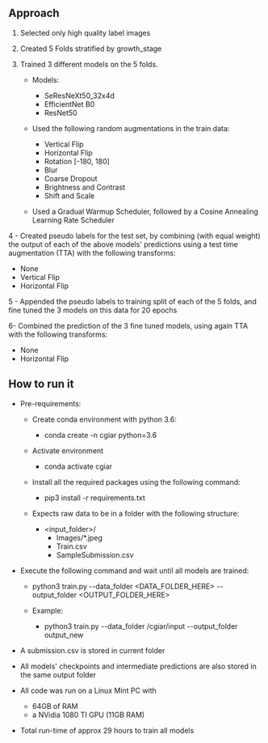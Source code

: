 Approach
----------------------------------------------------------------------------
1. Selected only high quality label images 

2. Created 5 Folds stratified by growth_stage

3. Trained 3 different models on the 5 folds.
    - Models:
        - SeResNeXt50_32x4d
        - EfficientNet B0
        - ResNet50
    
    - Used the following random augmentations in the train data:
        - Vertical Flip
        - Horizontal Flip
        - Rotation [-180, 180]
        - Blur
        - Coarse Dropout
        - Brightness and Contrast
        - Shift and Scale

    - Used a Gradual Warmup Scheduler, followed by a Cosine Annealing Learning Rate Scheduler
   
4 - Created pseudo labels for the test set, by combining (with equal weight) the output of each of the 
above models' predictions using a test time augmentation (TTA) with the following transforms:
- None
- Vertical Flip
- Horizontal Flip


5 - Appended the pseudo labels to training split of each of the 5 folds, 
and fine tuned the 3 models on this data for 20 epochs

6- Combined the prediction of the 3 fine tuned models, using again TTA with the following transforms:
- None
- Horizontal Flip

How to run it
----------------------------------------------------------------------------
- Pre-requirements:
    - Create conda environment with python 3.6:
        - conda create -n cgiar python=3.6
        
    - Activate environment
        - conda activate cgiar
        
    - Install all the required packages using the following command:
        - pip3 install -r requirements.txt
 
    - Expects raw data to be in a folder with the following structure:
        - <input_folder>/
            - Images/*.jpeg
            - Train.csv
            - SampleSubmission.csv

- Execute the following command and wait until all models are trained:
    - python3 train.py --data_folder <DATA_FOLDER_HERE> --output_folder <OUTPUT_FOLDER_HERE>
   
    - Example: 
        - python3 train.py --data_folder /cgiar/input --output_folder output_new

- A submission.csv is stored in current folder

- All models' checkpoints and intermediate predictions are also stored in the same output folder

- All code was run on a Linux Mint PC with
    - 64GB of RAM
    - a NVidia 1080 TI GPU (11GB RAM) 

- Total run-time of approx 29 hours to train all models